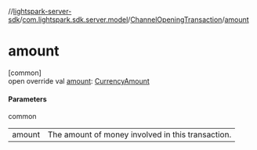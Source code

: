 //[lightspark-server-sdk](../../../index.md)/[com.lightspark.sdk.server.model](../index.md)/[ChannelOpeningTransaction](index.md)/[amount](amount.md)

# amount

[common]\
open override val [amount](amount.md): [CurrencyAmount](../-currency-amount/index.md)

#### Parameters

common

| | |
|---|---|
| amount | The amount of money involved in this transaction. |
